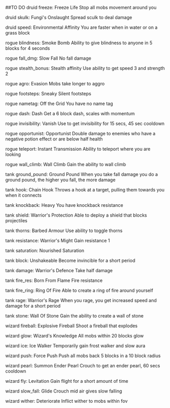 ##TO DO
druid freeze: Freeze Life
Stop all mobs movement around you

druid skulk: Fungi's Onslaught
Spread sculk to deal damage

druid speed: Environmental Affinity
You are faster when in water or on a grass block

rogue blindness: Smoke Bomb
Ability to give blindness to anyone in 5 blocks for 4 seconds

rogue fall_dmg: Slow Fall
No fall damage

rogue stealth_bonus: Stealth affinity
Use ability to get speed 3 and strength 2

rogue agro: Evasion
Mobs take longer to aggro

rogue footsteps: Sneaky
Silent footsteps

rogue nametag: Off the Grid
You have no name tag

rogue dash: Dash
Get a 6 block dash, scales with momentum

rogue invisibility: Vanish
Use to get invisibility for 15 secs, 45 sec cooldown

rogue opportunist: Opportunist
Double damage to enemies who have a negative potion effect or are below half health

rogue teleport: Instant Transmission
Ability to teleport where you are looking

rogue wall_climb: Wall Climb
Gain the ability to wall climb

tank ground_pound: Ground Pound
When you take fall damage you do a ground pound, the higher you fall, the more damage

tank hook: Chain Hook
Throws a hook at a target, pulling them towards you when it connects

tank knockback: Heavy
You have knockback resistance

tank shield: Warrior's Protection
Able to deploy a shield that blocks projectiles

tank thorns: Barbed Armour
Use ability to toggle thorns

tank resistance: Warrior's Might
Gain resistance 1

tank saturation: Nourished
Saturation

tank block: Unshakeable
Become invincible for a short period

tank damage: Warrior's Defence
Take half damage

tank fire_res: Born From Flame
Fire resistance

tank fire_ring: Ring Of Fire
Able to create a ring of fire around yourself

tank rage: Warrior's Rage
When you rage, you get increased speed and damage for a short period

tank stone: Wall Of Stone
Gain the ability to create a wall of stone

wizard fireball: Explosive Fireball
Shoot a fireball that explodes

wizard glow: Wizard's Knowledge
All mobs within 20 blocks glow

wizard ice: Ice Walker
Temporarily gain frost walker and slow aura

wizard push: Force Push
Push all mobs back 5 blocks in a 10 block radius

wizard pearl: Summon Ender Pearl
Crouch to get an ender pearl, 60 secs cooldown

wizard fly: Levitation
Gain flight for a short amount of time

wizard slow_fall: Glide
Crouch mid air gives slow falling

wizard wither: Deteriorate
Inflict wither to mobs within fov

